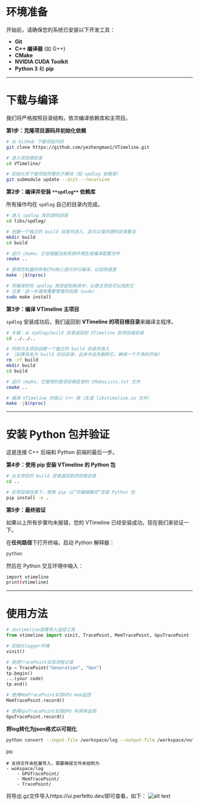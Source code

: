# **环境准备**

开始前，请确保您的系统已安装以下开发工具：

+ **Git**
+ **C++ 编译器** (如 G++)
+ **CMake**
+ **NVIDIA CUDA Toolkit**
+ **Python 3** 和 **pip**

---
# **下载与编译**

我们将严格按照目录结构，依次编译依赖库和主项目。

**第1步：克隆项目源码并初始化依赖**

```bash
# 从 GitHub 下载项目代码
git clone https://github.com/yezhengmao1/VTimeline.git

# 进入项目根目录
cd VTimeline/

# 初始化并下载项目所需的子模块（如 spdlog 依赖库）
git submodule update --init --recursive
```

**第2步：编译并安装 **`**spdlog**`** 依赖库**

所有操作均在 `spdlog` 自己的目录内完成。


```bash
# 进入 spdlog 库的源码目录
cd libs/spdlog/

# 创建一个独立的 build 目录并进入，这可以保持源码目录整洁
mkdir build
cd build

# 运行 cmake，它会根据当前系统环境生成编译配置文件
cmake ..

# 使用您机器的所有CPU核心进行并行编译，以加快速度
make -j$(nproc)

# 将编译好的 spdlog 库安装到系统中，以便主项目可以找到它
# 注意：这一步通常需要管理员权限（sudo）
sudo make install
```

**第3步：编译 VTimeline 主项目**

`spdlog` 安装成功后，我们返回到 **VTimeline 的项目根目录**来编译主程序。


```bash
# 关键：从 spdlog/build 目录返回到 VTimeline 的项目根目录
cd ../../..

# 同样为主项目创建一个独立的 build 目录并进入
# （如果有名为 build 的旧目录，此命令会先删除它，确保一个干净的开始）
rm -rf build
mkdir build
cd build

# 运行 cmake，它使用的是项目根目录的 CMakeLists.txt 文件
cmake ..

# 编译 VTimeline 的核心 C++ 库（生成 libvtimeline.so 文件）
make -j$(nproc)
```

---

# **安装 Python 包并验证**

这是连接 C++ 后端和 Python 前端的最后一步。

**第4步：使用 pip 安装 VTimeline 的 Python 包**


```bash
# 从主项目的 build 目录返回到项目根目录
cd ..

# 在项目根目录下，使用 pip 以“可编辑模式”安装 Python 包
pip install -e .
```

**第5步：最终验证**

如果以上所有步骤均未报错，您的 VTimeline 已经安装成功。现在我们来验证一下。

在**任何路径**下打开终端，启动 Python 解释器：


```bash
python
```

然后在 Python 交互环境中输入：

```bash
import vtimeline
print(vtimeline)
```

---
# **使用方法**

```python
# 从vtimeline按需导入监控工具
from vtimeline import vinit, TracePoint, MemTracePoint, GpuTracePoint

# 初始化logger环境
vinit()

# 使用TracePoint实现流程记录
tp = TracePoint("Generation", "Gen")
tp.begin()
...(your code)
tp.end()

# 使用MemTracePoint实现GPU mem监控
MemTracePoint.record()

# 使用GpuTracePoint实现GPU 利用率监控
GpuTracePoint.record()
```

**将log转化为json格式以可视化**
```bash
python convert --input-file /workspace/log --output-file /workspace/output
```
ps:
```
# 支持文件夹批量导入，需要确保文件夹结构为
- wokspace/log
    - GPUTracePoint/
    - MemTracePoint/
    - TracePoint/
```

将导出.gz文件导入https://ui.perfetto.dev/即可查看，如下：
![alt text](image.png)
